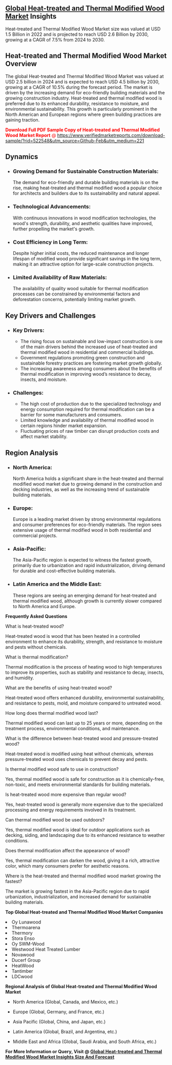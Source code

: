 <h2><a href="https://www.verifiedmarketreports.com/download-sample/?rid=522548&amp;utm_source=Github&amp;utm_medium=221" target="_blank">Global Heat-treated and Thermal Modified Wood Market</a> Insights</h2><p>Heat-treated and Thermal Modified Wood Market size was valued at USD 1.5 Billion in 2022 and is projected to reach USD 2.6 Billion by 2030, growing at a CAGR of 7.5% from 2024 to 2030.</p><p><h2>Heat-treated and Thermal Modified Wood Market Overview</h2> <p>The global Heat-treated and Thermal Modified Wood Market was valued at USD 2.5 billion in 2024 and is expected to reach USD 4.5 billion by 2030, growing at a CAGR of 10.5% during the forecast period. The market is driven by the increasing demand for eco-friendly building materials and the growing construction industry. Heat-treated and thermal modified wood is preferred due to its enhanced durability, resistance to moisture, and environmental sustainability. This growth is particularly prominent in the North American and European regions where green building practices are gaining traction.</p> <p><p><span class=""><span style="color: #ff0000;"><strong>Download Full PDF Sample Copy of Heat-treated and Thermal Modified Wood Market Report</strong> @ </span><a href="https://www.verifiedmarketreports.com/download-sample/?rid=522548&amp;utm_source=Github-Feb&amp;utm_medium=221" target="_blank">https://www.verifiedmarketreports.com/download-sample/?rid=522548&amp;utm_source=Github-Feb&amp;utm_medium=221</a></span></p></p> <h2>Dynamics</h2> <ul> <li><h3>Growing Demand for Sustainable Construction Materials:</h3> The demand for eco-friendly and durable building materials is on the rise, making heat-treated and thermal modified wood a popular choice for architects and builders due to its sustainability and natural appeal.</li> <li><h3>Technological Advancements:</h3> With continuous innovations in wood modification technologies, the wood's strength, durability, and aesthetic qualities have improved, further propelling the market's growth.</li> <li><h3>Cost Efficiency in Long Term:</h3> Despite higher initial costs, the reduced maintenance and longer lifespan of modified wood provide significant savings in the long term, making it an attractive option for large-scale construction projects.</li> <li><h3>Limited Availability of Raw Materials:</h3> The availability of quality wood suitable for thermal modification processes can be constrained by environmental factors and deforestation concerns, potentially limiting market growth.</li> </ul> <h2>Key Drivers and Challenges</h2> <ul> <li><h3>Key Drivers:</h3> <ul> <li>The rising focus on sustainable and low-impact construction is one of the main drivers behind the increased use of heat-treated and thermal modified wood in residential and commercial buildings.</li> <li>Government regulations promoting green construction and sustainable forestry practices are fostering market growth globally.</li> <li>The increasing awareness among consumers about the benefits of thermal modification in improving wood’s resistance to decay, insects, and moisture.</li> </ul> </li> <li><h3>Challenges:</h3> <ul> <li>The high cost of production due to the specialized technology and energy consumption required for thermal modification can be a barrier for some manufacturers and consumers.</li> <li>Limited knowledge and availability of thermal modified wood in certain regions hinder market expansion.</li> <li>Fluctuating prices of raw timber can disrupt production costs and affect market stability.</li> </ul> </li> </ul> <h2>Region Analysis</h2> <ul> <li><h3>North America:</h3> North America holds a significant share in the heat-treated and thermal modified wood market due to growing demand in the construction and decking industries, as well as the increasing trend of sustainable building materials.</li> <li><h3>Europe:</h3> Europe is a leading market driven by strong environmental regulations and consumer preferences for eco-friendly materials. The region sees extensive usage of thermal modified wood in both residential and commercial projects.</li> <li><h3>Asia-Pacific:</h3> The Asia-Pacific region is expected to witness the fastest growth, primarily due to urbanization and rapid industrialization, driving demand for durable and cost-effective building materials.</li> <li><h3>Latin America and the Middle East:</h3> These regions are seeing an emerging demand for heat-treated and thermal modified wood, although growth is currently slower compared to North America and Europe.</li> </ul> <p><strong>Frequently Asked Questions</strong></p> <p>What is heat-treated wood?</p> <p>Heat-treated wood is wood that has been heated in a controlled environment to enhance its durability, strength, and resistance to moisture and pests without chemicals.</p> <p>What is thermal modification?</p> <p>Thermal modification is the process of heating wood to high temperatures to improve its properties, such as stability and resistance to decay, insects, and humidity.</p> <p>What are the benefits of using heat-treated wood?</p> <p>Heat-treated wood offers enhanced durability, environmental sustainability, and resistance to pests, mold, and moisture compared to untreated wood.</p> <p>How long does thermal modified wood last?</p> <p>Thermal modified wood can last up to 25 years or more, depending on the treatment process, environmental conditions, and maintenance.</p> <p>What is the difference between heat-treated wood and pressure-treated wood?</p> <p>Heat-treated wood is modified using heat without chemicals, whereas pressure-treated wood uses chemicals to prevent decay and pests.</p> <p>Is thermal modified wood safe to use in construction?</p> <p>Yes, thermal modified wood is safe for construction as it is chemically-free, non-toxic, and meets environmental standards for building materials.</p> <p>Is heat-treated wood more expensive than regular wood?</p> <p>Yes, heat-treated wood is generally more expensive due to the specialized processing and energy requirements involved in its treatment.</p> <p>Can thermal modified wood be used outdoors?</p> <p>Yes, thermal modified wood is ideal for outdoor applications such as decking, siding, and landscaping due to its enhanced resistance to weather conditions.</p> <p>Does thermal modification affect the appearance of wood?</p> <p>Yes, thermal modification can darken the wood, giving it a rich, attractive color, which many consumers prefer for aesthetic reasons.</p> <p>Where is the heat-treated and thermal modified wood market growing the fastest?</p> <p>The market is growing fastest in the Asia-Pacific region due to rapid urbanization, industrialization, and increased demand for sustainable building materials.</p> </p><p><strong>Top Global Heat-treated and Thermal Modified Wood Market Companies</strong></p><div data-test-id=""><p><li>Oy Lunawood</li><li> Thermoarena</li><li> Thermory</li><li> Stora Enso</li><li> Oy SWM-Wood</li><li> Westwood Heat Treated Lumber</li><li> Novawood</li><li> Ducerf Group</li><li> HeatWood</li><li> Tantimber</li><li> LDCwood</li></p><div><strong>Regional Analysis of&nbsp;Global Heat-treated and Thermal Modified Wood Market</strong></div><ul><li dir="ltr"><p dir="ltr">North America&nbsp;(Global, Canada, and Mexico, etc.)</p></li><li dir="ltr"><p dir="ltr">Europe (Global, Germany, and France, etc.)</p></li><li dir="ltr"><p dir="ltr">Asia Pacific&nbsp;(Global, China, and Japan, etc.)</p></li><li dir="ltr"><p dir="ltr">Latin America&nbsp;(Global, Brazil, and Argentina, etc.)</p></li><li dir="ltr">Middle East and Africa&nbsp;(Global, Saudi Arabia, and South Africa, etc.)</li></ul><p><strong>For More Information or Query, Visit @&nbsp;</strong><strong><a href="https://www.verifiedmarketreports.com/product/heat-treated-and-thermal-modified-wood-market/?utm_source=Github&amp;utm_medium=221" target="_blank">Global Heat-treated and Thermal Modified Wood Market Insights Size And Forecast</a></strong></p></div>
